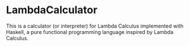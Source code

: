 # LambdaCalculator
This is a calculator (or interpreter) for Lambda Calculus implemented with Haskell, a pure functional programming language inspired by Lambda Calculus.
